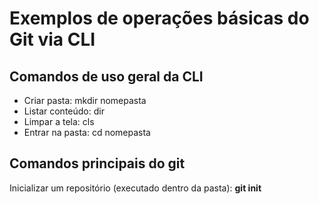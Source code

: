 # Exemplos de operações básicas do Git via CLI

## Comandos de uso geral da CLI

- Criar pasta: mkdir nomepasta
- Listar conteúdo: dir
- Limpar a tela: cls
- Entrar na pasta: cd nomepasta

## Comandos principais do git

Inicializar um repositório (executado dentro da pasta): **git init**

